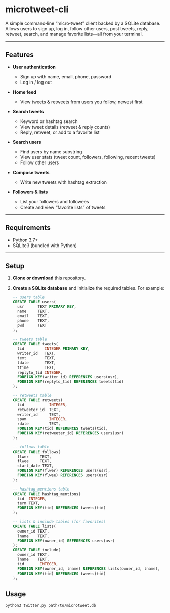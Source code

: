# microtweet‑cli

A simple command‑line “micro‑tweet” client backed by a SQLite database.  
Allows users to sign up, log in, follow other users, post tweets, reply, retweet, search, and manage favorite lists—all from your terminal.

---

## Features

- **User authentication**  
  - Sign up with name, email, phone, password  
  - Log in / log out  

- **Home feed**  
  - View tweets & retweets from users you follow, newest first  

- **Search tweets**  
  - Keyword or hashtag search  
  - View tweet details (retweet & reply counts)  
  - Reply, retweet, or add to a favorite list  

- **Search users**  
  - Find users by name substring  
  - View user stats (tweet count, followers, following, recent tweets)  
  - Follow other users  

- **Compose tweets**  
  - Write new tweets with hashtag extraction  

- **Followers & lists**  
  - List your followers and followees  
  - Create and view “favorite lists” of tweets  

---

## Requirements

- Python 3.7+  
- SQLite3 (bundled with Python)  

---

## Setup

1. **Clone or download** this repository.  
2. **Create a SQLite database** and initialize the required tables. For example:

   ```sql
   -- users table
   CREATE TABLE users(
     usr      TEXT PRIMARY KEY,
     name     TEXT,
     email    TEXT,
     phone    TEXT,
     pwd      TEXT
   );

   -- tweets table
   CREATE TABLE tweets(
     tid         INTEGER PRIMARY KEY,
     writer_id   TEXT,
     text        TEXT,
     tdate       TEXT,
     ttime       TEXT,
     replyto_tid INTEGER,
     FOREIGN KEY(writer_id) REFERENCES users(usr),
     FOREIGN KEY(replyto_tid) REFERENCES tweets(tid)
   );

   -- retweets table
   CREATE TABLE retweets(
     tid           INTEGER,
     retweeter_id  TEXT,
     writer_id     TEXT,
     spam          INTEGER,
     rdate         TEXT,
     FOREIGN KEY(tid) REFERENCES tweets(tid),
     FOREIGN KEY(retweeter_id) REFERENCES users(usr)
   );

   -- follows table
   CREATE TABLE follows(
     flwer     TEXT,
     flwee     TEXT,
     start_date TEXT,
     FOREIGN KEY(flwer) REFERENCES users(usr),
     FOREIGN KEY(flwee) REFERENCES users(usr)
   );

   -- hashtag_mentions table
   CREATE TABLE hashtag_mentions(
     tid  INTEGER,
     term TEXT,
     FOREIGN KEY(tid) REFERENCES tweets(tid)
   );

   -- lists & include tables (for favorites)
   CREATE TABLE lists(
     owner_id TEXT,
     lname    TEXT,
     FOREIGN KEY(owner_id) REFERENCES users(usr)
   );
   CREATE TABLE include(
     owner_id TEXT,
     lname    TEXT,
     tid       INTEGER,
     FOREIGN KEY(owner_id, lname) REFERENCES lists(owner_id, lname),
     FOREIGN KEY(tid) REFERENCES tweets(tid)
   );

## Usage
```bash
python3 twitter.py path/to/microtweet.db
```

